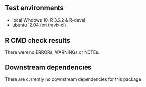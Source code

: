 ## Test environments
* local Windows 10, R 3.6.2 & R-devel
* ubuntu 12.04 (on travis-ci)

## R CMD check results
There were no ERRORs, WARNINGs or NOTEs. 

## Downstream dependencies
There are currently no downstream dependencies for this package